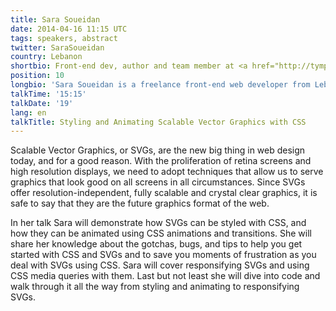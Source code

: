 ```yaml
---
title: Sara Soueidan
date: 2014-04-16 11:15 UTC
tags: speakers, abstract
twitter: SaraSoueidan
country: Lebanon
shortbio: Front-end dev, author and team member at <a href="http://tympanus.net/codrops/">Codrops</a>
position: 10
longbio: 'Sara Soueidan is a freelance front-end web developer from Lebanon. She loves teaching, and writes tutorials on <a href="http://sarasoueidan.com/">her blog</a> and on <a href="Codrops">http://codrops.com</a>, where she’s an author and team member. You can find her on <a href="http://twitter.com/SaraSoueidan">Twitter</a> and <a href="http://github.com/SaraSoueidan">Github</a>.'
talkTime: '15:15'
talkDate: '19'
lang: en
talkTitle: Styling and Animating Scalable Vector Graphics with CSS
---
```


Scalable Vector Graphics, or SVGs, are the new big thing in web design today, and for a good reason. With the proliferation of retina screens and high resolution displays, we need to adopt techniques that allow us to serve graphics that look good on all screens in all circumstances. Since SVGs offer resolution-independent, fully scalable and crystal clear graphics, it is safe to say that they are the future graphics format of the web.

In her talk Sara will demonstrate how SVGs can be styled with CSS, and how they can be animated using CSS animations and transitions. She will share her knowledge about the gotchas, bugs, and tips to help you get started with CSS and SVGs and to save you moments of frustration as you deal with SVGs using CSS. Sara will cover responsifying SVGs and using CSS media queries with them. Last but not least she will dive into code and walk through it all the way from styling and animating to responsifying SVGs.